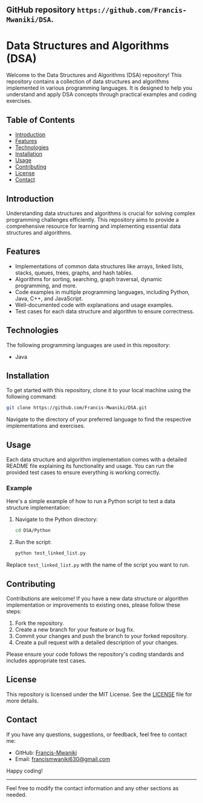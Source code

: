  GitHub repository `https://github.com/Francis-Mwaniki/DSA`.
---

# Data Structures and Algorithms (DSA)

Welcome to the Data Structures and Algorithms (DSA) repository! This repository contains a collection of data structures and algorithms implemented in various programming languages. It is designed to help you understand and apply DSA concepts through practical examples and coding exercises.

## Table of Contents

- [Introduction](#introduction)
- [Features](#features)
- [Technologies](#technologies)
- [Installation](#installation)
- [Usage](#usage)
- [Contributing](#contributing)
- [License](#license)
- [Contact](#contact)

## Introduction

Understanding data structures and algorithms is crucial for solving complex programming challenges efficiently. This repository aims to provide a comprehensive resource for learning and implementing essential data structures and algorithms.

## Features

- Implementations of common data structures like arrays, linked lists, stacks, queues, trees, graphs, and hash tables.
- Algorithms for sorting, searching, graph traversal, dynamic programming, and more.
- Code examples in multiple programming languages, including Python, Java, C++, and JavaScript.
- Well-documented code with explanations and usage examples.
- Test cases for each data structure and algorithm to ensure correctness.

## Technologies

The following programming languages are used in this repository:

- Java


## Installation

To get started with this repository, clone it to your local machine using the following command:

```bash
git clone https://github.com/Francis-Mwaniki/DSA.git
```

Navigate to the directory of your preferred language to find the respective implementations and exercises.

## Usage

Each data structure and algorithm implementation comes with a detailed README file explaining its functionality and usage. You can run the provided test cases to ensure everything is working correctly.

### Example

Here's a simple example of how to run a Python script to test a data structure implementation:

1. Navigate to the Python directory:

    ```bash
    cd DSA/Python
    ```

2. Run the script:

    ```bash
    python test_linked_list.py
    ```

Replace `test_linked_list.py` with the name of the script you want to run.

## Contributing

Contributions are welcome! If you have a new data structure or algorithm implementation or improvements to existing ones, please follow these steps:

1. Fork the repository.
2. Create a new branch for your feature or bug fix.
3. Commit your changes and push the branch to your forked repository.
4. Create a pull request with a detailed description of your changes.

Please ensure your code follows the repository's coding standards and includes appropriate test cases.

## License

This repository is licensed under the MIT License. See the [LICENSE](LICENSE) file for more details.

## Contact

If you have any questions, suggestions, or feedback, feel free to contact me:

- GitHub: [Francis-Mwaniki](https://github.com/Francis-Mwaniki)
- Email: francismwaniki630@gmail.com

Happy coding!

---

Feel free to modify the contact information and any other sections as needed.